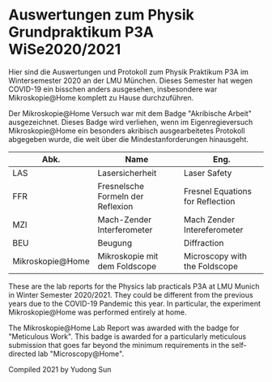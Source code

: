 
# Auswertungen zum Physik Grundpraktikum P3A WiSe2020/2021

Hier sind die Auswertungen und Protokoll zum Physik Praktikum P3A im Wintersemester 2020 an der LMU München. Dieses Semester hat wegen COVID-19 ein bisschen anders ausgesehen, insbesondere war Mikroskopie@Home komplett zu Hause durchzuführen. 

Der Mikroskopie@Home Versuch war mit dem Badge "Akribische Arbeit" ausgezeichnet. Dieses Badge wird verliehen, wenn im Eigenregieversuch Mikroskopie@Home ein besonders akribisch ausgearbeitetes Protokoll abgegeben wurde, die weit über die Mindestanforderungen hinausgeht.

| Abk. | Name                                                        | Eng. |
|------|-------------------------------------------------------------|------|
| LAS  | Lasersicherheit                                             | Laser Safety |
| FFR  | Fresnelsche Formeln der Reflexion                           | Fresnel Equations for Reflection |
| MZI  | Mach-Zender Interferometer                                  | Mach Zender Intereferometer |
| BEU  | Beugung                                                     | Diffraction |
| Mikroskopie@Home  |  Mikroskopie mit dem Foldscope                 | Microscopy with the Foldscope |

These are the lab reports for the Physics lab practicals P3A at LMU Munich in Winter Semester 2020/2021. They could be different from the previous years due to the COVID-19 Pandemic this year. In particular, the experiment Mikroskopie@Home was performed entirely at home. 

The Mikroskopie@Home Lab Report was awarded with the badge for "Meticulous Work". This badge is awarded for a particularly meticulous submission that goes far beyond the minimum requirements in the self-directed lab "Microscopy@Home".

Compiled 2021 by Yudong Sun
